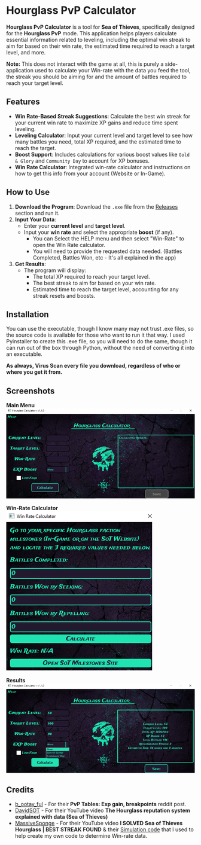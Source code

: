 # Hourglass PvP Calculator

**Hourglass PvP Calculator** is a tool for **Sea of Thieves**, specifically designed for the **Hourglass PvP** mode.
This application helps players calculate essential information related to leveling, including the optimal win streak to aim for based on their win rate, the estimated time required to reach a target level, and more.

__Note:__ 
This does not interact with the game at all, this is purely a side-application used to calculate your Win-rate with the data you feed the tool, the streak you should be aiming for and the amount of battles required to reach your target level.

## Features

- **Win Rate-Based Streak Suggestions**: Calculate the best win streak for your current win rate to maximize XP gains and reduce time spent leveling.
- **Leveling Calculator**: Input your current level and target level to see how many battles you need, total XP required, and the estimated time to reach the target.
- **Boost Support**: Includes calculations for various boost values like `Gold & Glory` and `Community Day` to account for XP bonuses.
- **Win Rate Calculator**: Integrated win-rate calculator and instructions on how to get this info from your account (Website or In-Game).

## How to Use

1. **Download the Program**: Download the `.exe` file from the [Releases](https://github.com/Seshnik/Hourglass-Calculator/releases) section and run it.
2. **Input Your Data**:
   - Enter your **current level** and **target level**.
   - Input your **win rate** and select the appropriate **boost** (if any).
     - You can Select the HELP menu and then select "Win-Rate" to open the Win Rate calculator.
     - You will need to provide the requested data needed. (Battles Completed, Battles Won, etc - It's all explained in the app)
3. **Get Results**:
   - The program will display:
     - The total XP required to reach your target level.
     - The best streak to aim for based on your win rate.
     - Estimated time to reach the target level, accounting for any streak resets and boosts.

## Installation

You can use the executable, though I know many may not trust .exe files, so the source code is available for those who want to run it that way.
I used Pyinstaller to create this .exe file, so you will need to do the same, though it can run out of the box through Python, without the need of converting it into an executable.

**As always, Virus Scan every file you download, regardless of who or where you get it from.**

## Screenshots

**Main Menu**  
![Main](screenshots/main.png)

**Win-Rate Calculator**  
![Win-Rate](screenshots/winrate.png)

**Results**  
![Results](screenshots/results.png)

## Credits

- [b_ootay_ful](https://www.reddit.com/user/b_ootay_ful/) - For their **PvP Tables: Exp gain, breakpoints** reddit post.
- [DavidSOT](https://www.youtube.com/@DavidSOT) - For their YouTube video **The Hourglass reputation system explained with data (Sea of Thieves)**
- [MassiveSponge](https://www.youtube.com/@massivesponge) - For their YouTube video **I SOLVED Sea of Thieves Hourglass | BEST STREAK FOUND** & their [Simulation code](https://github.com/massivesponge/hourglass-solve) that I used to help create my own code to determine Win-rate data.
